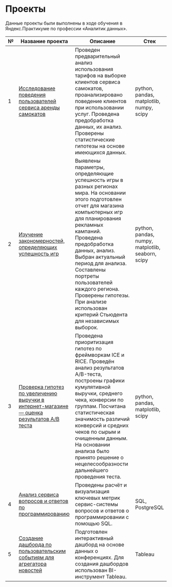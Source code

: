 # Проекты

Данные проекты были выполнены в ходе обучения в Яндекс.Практикуме по профессии «Аналитик данных».

| № | Название проекта | Описание | Стек |
|---|------------------|----------|----------------------|
| 1 | [Исследование поведения пользователей сервиса аренды самокатов]() | Проведен предварительный анализ использования тарифов на выборке клиентов сервиса самокатов, проанализировано поведение клиентов при использовании услуг. Проведена предобработка данных, их анализ. Проверены статистические гипотезы на основе имеющихся данных. | python, pandas, matplotlib, numpy, scipy |
| 2 | [Изучение закономерностей, определяющих успешность игр]() | Выявлены параметры, определяющие успешность игры в разных регионах мира. На основании этого подготовлен отчет для магазина компьютерных игр для планирования рекламных кампаний. Проведена предобработка данных, анализ. Выбран актуальный период для анализа. Составлены портреты пользователей каждого региона. Проверены гипотезы. При анализе использован критерий Стьюдента для независимых выборок. | python, pandas, numpy, matplotlib, seaborn, scipy |
| 3 | [Проверка гипотез по увеличению выручки в интернет-магазине — оценка результатов A/B теста]() | Проведена приоритизация гипотез по фреймворкам ICE и RICE. Проведён анализ результатов A/B-теста, построены графики кумулятивной выручки, среднего чека, конверсии по группам. Посчитана статистическая значимость различий конверсий и средних чеков по сырым и очищенным данным. На основании анализа было принято решение о нецелесообразности дальнейшего проведения теста. | python, pandas, matplotlib, scipy |
| 4 | [Анализ сервиса вопросов и ответов по программированию](https://github.com/AleksandraSeleznewa/product_analyst/tree/775a61c9503b10ca7d8132fd59218a71a6917a86/SQL) | Проведены расчёт и визуализация ключевых метрик сервис-системы вопросов и ответов о программировании с помощью SQL. | SQL, PostgreSQL |
| 5 | [Создание дашборда по пользовательским событиям для агрегатора новостей](https://public.tableau.com/app/profile/aleksandra.selezneva/viz/10_Tableau_17127027633010/sheet22?publish=yes) | Подготовлен интерактивный дашборд на основе данных о конференциях. Для создания дашбордов использован BI-инструмент Tableau. | Tableau |
